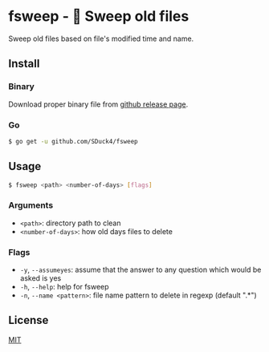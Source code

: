 # fsweep - 🧹 Sweep old files
Sweep old files based on file's modified time and name.

## Install

### Binary
Download proper binary file from [github release page](https://github.com/SDuck4/fsweep/releases).

### Go
```sh
$ go get -u github.com/SDuck4/fsweep
```

## Usage
```sh
$ fsweep <path> <number-of-days> [flags]
```

### Arguments
- `<path>`: directory path to clean
- `<number-of-days>`: how old days files to delete

### Flags
- `-y`, `--assumeyes`: assume that the answer to any question which would be asked is yes
- `-h`, `--help`: help for fsweep
- `-n`, `--name <pattern>`: file name pattern to delete in regexp (default ".*")

## License

[MIT](./LICENSE)
